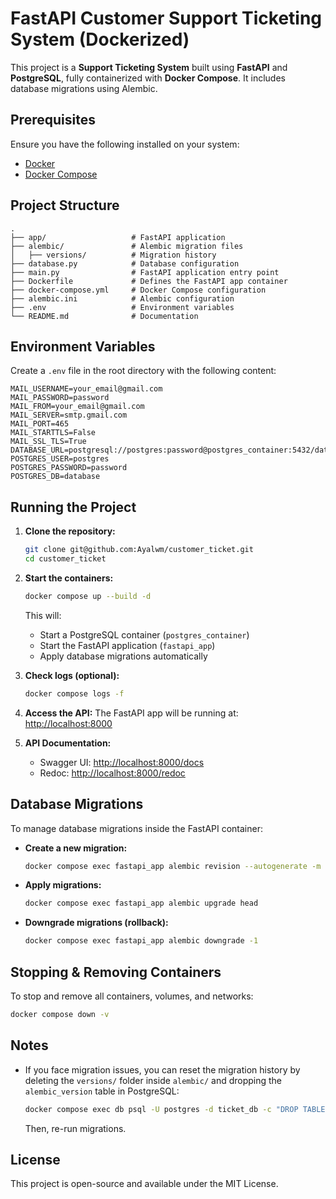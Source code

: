 # FastAPI Customer Support Ticketing System (Dockerized)

This project is a **Support Ticketing System** built using **FastAPI** and **PostgreSQL**, fully containerized with **Docker Compose**. It includes database migrations using Alembic.

## Prerequisites

Ensure you have the following installed on your system:

- [Docker](https://docs.docker.com/get-docker/)
- [Docker Compose](https://docs.docker.com/compose/install/)

## Project Structure

```
.
├── app/                   # FastAPI application
├── alembic/               # Alembic migration files
│   ├── versions/          # Migration history
├── database.py            # Database configuration
├── main.py                # FastAPI application entry point
├── Dockerfile             # Defines the FastAPI app container
├── docker-compose.yml     # Docker Compose configuration
├── alembic.ini            # Alembic configuration
├── .env                   # Environment variables
└── README.md              # Documentation
```

## Environment Variables

Create a `.env` file in the root directory with the following content:

```
MAIL_USERNAME=your_email@gmail.com
MAIL_PASSWORD=password
MAIL_FROM=your_email@gmail.com
MAIL_SERVER=smtp.gmail.com
MAIL_PORT=465
MAIL_STARTTLS=False
MAIL_SSL_TLS=True
DATABASE_URL=postgresql://postgres:password@postgres_container:5432/database
POSTGRES_USER=postgres
POSTGRES_PASSWORD=password
POSTGRES_DB=database
```

## Running the Project

1. **Clone the repository:**

   ```sh
   git clone git@github.com:Ayalwm/customer_ticket.git
   cd customer_ticket
   ```

2. **Start the containers:**

   ```sh
   docker compose up --build -d
   ```

   This will:

   - Start a PostgreSQL container (`postgres_container`)
   - Start the FastAPI application (`fastapi_app`)
   - Apply database migrations automatically

3. **Check logs (optional):**

   ```sh
   docker compose logs -f
   ```

4. **Access the API:**
   The FastAPI app will be running at: [http://localhost:8000](http://localhost:8000)

5. **API Documentation:**
   - Swagger UI: [http://localhost:8000/docs](http://localhost:8000/docs)
   - Redoc: [http://localhost:8000/redoc](http://localhost:8000/redoc)

## Database Migrations

To manage database migrations inside the FastAPI container:

- **Create a new migration:**

  ```sh
  docker compose exec fastapi_app alembic revision --autogenerate -m "migration_message"
  ```

- **Apply migrations:**

  ```sh
  docker compose exec fastapi_app alembic upgrade head
  ```

- **Downgrade migrations (rollback):**
  ```sh
  docker compose exec fastapi_app alembic downgrade -1
  ```

## Stopping & Removing Containers

To stop and remove all containers, volumes, and networks:

```sh
docker compose down -v
```

## Notes

- If you face migration issues, you can reset the migration history by deleting the `versions/` folder inside `alembic/` and dropping the `alembic_version` table in PostgreSQL:
  ```sh
  docker compose exec db psql -U postgres -d ticket_db -c "DROP TABLE IF EXISTS alembic_version;"
  ```
  Then, re-run migrations.

## License

This project is open-source and available under the MIT License.
